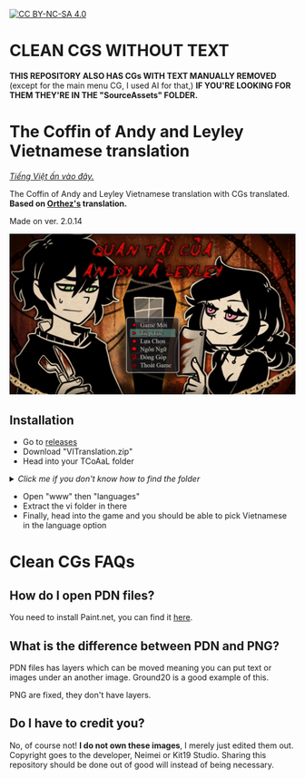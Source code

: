 [![CC BY-NC-SA 4.0][cc-by-nc-sa-shield]][cc-by-nc-sa]

[cc-by-nc-sa]: http://creativecommons.org/licenses/by-nc-sa/4.0/
[cc-by-nc-sa-shield]: https://img.shields.io/badge/License-CC%20BY--NC--SA%204.0-lightgrey.svg

# CLEAN CGS WITHOUT TEXT
<b>THIS REPOSITORY ALSO HAS CGs WITH TEXT MANUALLY REMOVED</b> (except for the main menu CG, I used AI for that,) <b>IF YOU'RE LOOKING FOR THEM THEY'RE IN THE "SourceAssets" FOLDER.</b>

# The Coffin of Andy and Leyley Vietnamese translation
[<i>Tiếng Việt ấn vào đây.</i>](https://github.com/t7ru/TCoAaL-vi/blob/main/README-vi.md)

The Coffin of Andy and Leyley Vietnamese translation with CGs translated. <b>Based on [Orthez's](https://steamcommunity.com/profiles/76561199376023377) translation.</b>

Made on ver. 2.0.14

<p align="center">
    <img src="GithubAssets/Main.png" alt="Main">
</p>

## Installation
* Go to [releases](https://github.com/t7ru/TCoAaL-vi/releases/latest/)
* Download "VITranslation.zip"
* Head into your TCoAaL folder

<details>
<summary><i>Click me if you don't know how to find the folder</i></summary>
<img width="50%" src="GithubAssets/Tutorial.png" alt="tuto">
</details>

* Open "www" then "languages"
* Extract the vi folder in there
* Finally, head into the game and you should be able to pick Vietnamese in the language option

# Clean CGs FAQs
## How do I open PDN files?
You need to install Paint.net, you can find it [here](https://www.getpaint.net/download.html).

## What is the difference between PDN and PNG?
PDN files has layers which can be moved meaning you can put text or images under an another image. Ground20 is a good example of this.

PNG are fixed, they don't have layers.

## Do I have to credit you?
No, of course not! <b>I do not own these images</b>, I merely just edited them out. Copyright goes to the developer, Neimei or Kit19 Studio. Sharing this repository should be done out of good will instead of being necessary.

